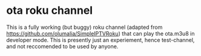 # ota roku channel

This is a fully working (but buggy) roku channel (adapted from https://github.com/olumalia/SimpleIPTVRoku) that can play the ota.m3u8 in developer mode. This is presently just an experiement, hence test-channel, and not reccomended to be used by anyone.
